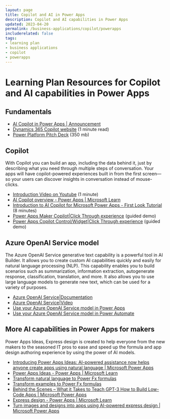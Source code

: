 ```yaml
---
layout: page
title: Copilot and AI in Power Apps
description: Copilot and AI capabilities in Power Apps
updated: 2023-04-20
permalink: /business-applications/copilot/powerapps
includerelated: false
tags:
- learning plan
- business applications
- copilot
- powerapps
---
```


# Learning Plan Resources for Copilot and AI capabilities in Power Apps

## **Fundamentals** 

* <a href="https://powerapps.microsoft.com/en-us/blog/announcing-a-next-generation-ai-copilot-in-microsoft-power-apps-that-will-transform-low-code-development/" target="_blank">AI Copilot in Power Apps | Announcement<a/>
* <a href="https://www.microsoft.com/en-us/ai/dynamics-365-ai" target="_blank">Dynamics 365 Copilot website<a/> (1 minute read)
* <a href="https://transform.microsoft.com/modernwork/download?assetname=assets%2FLow%20Code%20%2B%20AI%20Pitch%20Deck.pptx&download=1" target="_blank">Power Platform Pitch Deck<a/> (350 mb)
  
## **Copilot** 
With Copilot you can build an app, including the data behind it, just by describing what you need through multiple steps of conversation. Your apps will have copilot-powered experiences built in from the first screen—so your users can discover insights in conversation instead of mouse-clicks.
* <a href="https://www.youtube.com/watch?v=TOsRhrSXohY" target="_blank">Introduction Video on Youtube<a/><a/> (1 minute)
* <a href="https://learn.microsoft.com/en-us/power-apps/maker/canvas-apps/ai-overview" target="_blank">AI Copilot overview - Power Apps | Microsoft Learn<a/>
* <a href="https://www.youtube.com/watch?v=nwr6I_Mxrns" target="_blank">Introduction to AI Copilot for Microsoft Power Apps - First Look Tutorial<a/> (8 minutes)
* <a href="https://aka.ms/PowerApps_MakerCopilot_Demo" target="_blank">Power Apps Maker Copilot|Click Through experience<a/> (guided demo)
* <a href="https://aka.ms/PowerApps_copilotcontrol_demo" target="_blank">Power Apps Copilot Control/Widget|Click Through experience<a/> (guided demo)
  
## **Azure OpenAI Service model** 
The Azure OpenAI Service generative text capability is a powerful tool in AI Builder. It allows you to create custom AI capabilities quickly and easily for natural language processing (NLP). This capability enables you to build scenarios such as summarization, information extraction, autogenerate response, classification, translation, and more. It also allows you to use large language models to generate new text, which can be used for a variety of purposes.
* <a href="https://aka.ms/ai-builder/gpt/docs" target="_blank">Azure OpenAI Service|Documentation <a/> 
* <a href="https://aka.ms/ai-builder/gpt/video" target="_blank">Azure OpenAI Service|Video <a/> 
* <a href="https://learn.microsoft.com/en-us/ai-builder/azure-openai-model-papp" target="_blank">Use your Azure OpenAI Service model in Power Apps <a/> 
* <a href="https://learn.microsoft.com/en-us/ai-builder/azure-openai-model-pauto" target="_blank">Use your Azure OpenAI Service model in Power Automate <a/> 
  
## **More AI capabilities in Power Apps for makers** 
Power Apps Ideas, Express design is created to help everyone from the new makers to the seasoned IT pros to ease and speed up the formula and app design authoring experience by using the power of AI models.
* <a href="https://powerapps.microsoft.com/en-us/blog/introducing-power-apps-ideas-ai-powered-assistance-now-helps-anyone-create-apps-using-natural-language/" target="_blank">Introducing Power Apps Ideas: AI-powered assistance now helps anyone create apps using natural language | Microsoft Power Apps<a/>
* <a href="https://learn.microsoft.com/en-us/power-apps/maker/canvas-apps/power-apps-ideas" target="_blank">Power Apps Ideas - Power Apps | Microsoft Learn<a/>
* <a href="https://learn.microsoft.com/en-us/power-apps/maker/canvas-apps/power-apps-ideas-transform" target="_blank">Transform natural language to Power Fx formulas<a/>
* <a href="https://learn.microsoft.com/en-us/power-apps/maker/canvas-apps/power-apps-ideas-train-examples" target="_blank">Transform examples to Power Fx formulas<a/>
* <a href="https://powerapps.microsoft.com/en-us/blog/behind-the-scenes-what-it-takes-to-teach-gpt-3-how-to-build-low-code-apps/" target="_blank">Behind the Scenes – What it Takes to Teach GPT-3 How to Build Low-Code Apps | Microsoft Power Apps<a/>
* <a href="https://learn.microsoft.com/en-us/power-apps/maker/canvas-apps/express-design" target="_blank">Express design - Power Apps | Microsoft Learn<a/>
* <a href="https://powerapps.microsoft.com/en-us/blog/new-express-design-in-power-apps-converts-images-and-designs-to-apps-in-seconds/" target="_blank">Turn images and designs into apps using AI-powered express design | Microsoft Power Apps<a/>
  
